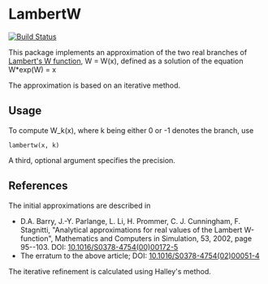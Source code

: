# LambertW #

[![Build Status](https://travis-ci.org/git@dahl-jacobsen.dk/LambertW.jl.svg?branch=master)](https://travis-ci.org/git@dahl-jacobsen.dk/LambertW.jl)

This package implements an approximation of the two real branches of [Lambert's W function](https://en.wikipedia.org/wiki/Lambert_W_function), W = W(x), defined as a solution of the equation W*exp(W) = x

The approximation is based on an iterative method.


## Usage ##

To compute W_k(x), where k being either 0 or -1 denotes the branch, use
	
	lambertw(x, k)

A third, optional argument specifies the precision.


## References ##

The initial approximations are described in

* D.A. Barry, J.-Y. Parlange, L. Li, H. Prommer, C. J. Cunningham, F. Stagnitti, "Analytical approximations for real values of the Lambert W-function", Mathematics and Computers in Simulation, 53, 2002, page 95--103.
DOI: [10.1016/S0378-4754(00)00172-5](https://dx.doi.org/10.1016/S0378-4754(00)00172-5)
* The erratum to the above article; DOI: [10.1016/S0378-4754(02)00051-4](https://dx.doi.org/10.1016/S0378-4754(02)00051-4)

The iterative refinement is calculated using Halley's method.

